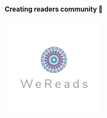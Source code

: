 <h2 align="center">
   <strong>Creating readers community 🚀</strong>
</h2>
<p align="center">
   <img height=300 src="https://github.com/MohamedArif20091999/we_reads/blob/main/wereads-client/public/assets/we-reads-logo.svg">
</p>

